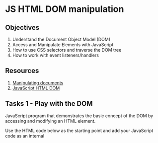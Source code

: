 # JS HTML DOM manipulation

## Objectives

1. Understand the Document Object Model (DOM)
2. Access and Manipulate Elements with JavaScript
3. How to use CSS selectors and traverse the DOM tree
4. How to work with event listeners/handlers

## Resources

1. [Manipulating documents](https://intranet.alxswe.com/rltoken/vQxjnoIyOVYwL4ry7FPlsg)
2. [JavaScript HTML DOM](https://intranet.alxswe.com/rltoken/7lh3o0BnqGypNVbJWXRT4Q)

## Tasks 1 - Play with the DOM

JavaScript program that demonstrates the basic concept of the DOM by accessing and modifying an HTML element.

Use the HTML code below as the starting point and add your JavaScript code as an internal <script> tag:

```
<!DOCTYPE html>
<html>
<head>
  <title>DOM Introduction</title>
</head>
<body>
  <p id="myParagraph">This is a paragraph.</p>
</body>
</html>
```

* Write JavaScript code to select the element using its id and store it in a variable
* Use the DOM API to modify the content of the <p> element to I successfully updated this paragraph with javascript
* Make use of document.getElementById
* Verify that the program successfully modifies the element content when the HTML file is opened in a browser.

## Tasks 2 - Modifying Element Content, Attributes, and Styles

JavaScript program that demonstrates the use of selectors to select specific HTML elements.

Use the HTML code below as the starting point and add your JavaScript code as an internal <script> tag:

```
<!DOCTYPE html>
<html>
<head>
  <title>Selecting Elements</title>
  <style>
    .highlight {
      color: red;
    }
  </style>
</head>
<body>
  <p class="highlight">This is a highlighted paragraph.</p>
  <p>This is a normal paragraph.</p>
</body>
</html>
```

* Use the DOM API to modify the format of the <p class="highlight"> element to make the content boldened -->
* Make use of document.querySelectorAll
* Verify that the program successfully modifies the element content when the HTML file is opened in a browser.

## Task 3 - Creating, Appending, and Removing Elements

JavaScript program that demonstrates the creation, appending, and removal of elements using the DOM.

Use the HTML code below as the starting point and add your JavaScript code as an internal <script> tag:

```
<!DOCTYPE html>
<html>
<head>
  <title>Creating and Removing Elements</title>
</head>
<body>
  <div id="container"></div>
</body>
</html>
```

* Write JavaScript code to select the container element using its id and store it in a variable.
* Use the DOM API to create a new <p> element, and add New paragraph as its content
* Append the newly created elements to the container element.
* Add a button that removes/hides the newly created paragraph when first click and shows it when clicked again
* Verify that the program successfully creates, appends, and toggles elements when the HTML file is opened in a browser.